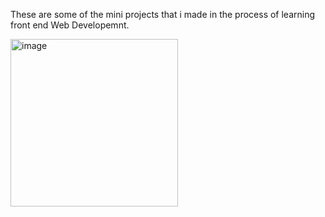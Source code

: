 These are some of the mini projects that i made in the process of learning front end Web Developemnt. 

<img width="268" alt="image" src="https://github.com/BHAVISHEK1/my_mini_projects/assets/161573600/a324da98-3336-4250-9391-65b70af58c20">


